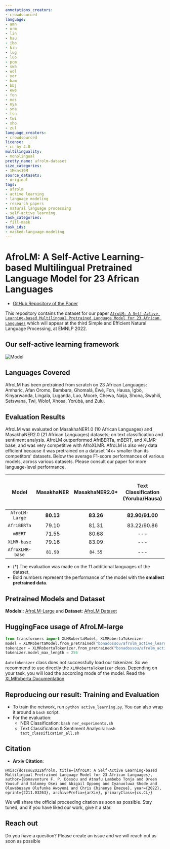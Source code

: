 ```yaml
---
annotations_creators:
- crowdsourced
language:
- amh
- orm
- lin
- hau
- ibo
- kin
- lug
- luo
- pcm
- swa
- wol
- yor
- bam
- bbj
- ewe
- fon
- mos
- nya
- sna
- tsn
- twi
- xho
- zul
language_creators:
- crowdsourced
license:
- cc-by-4.0
multilinguality:
- monolingual
pretty_name: afrolm-dataset
size_categories:
- 1M<n<10M
source_datasets:
- original
tags:
- afrolm
- active learning
- language modeling
- research papers
- natural language processing
- self-active learning
task_categories:
- fill-mask
task_ids:
- masked-language-modeling
---
```

# AfroLM: A Self-Active Learning-based Multilingual Pretrained Language Model for 23 African Languages
- [GitHub Repository of the Paper](https://github.com/bonaventuredossou/MLM_AL)

This repository contains the dataset for our paper [`AfroLM: A Self-Active Learning-based Multilingual Pretrained Language Model for 23 African Languages`](https://arxiv.org/pdf/2211.03263.pdf) which will appear at the third Simple and Efficient Natural Language Processing, at EMNLP 2022.

## Our self-active learning framework
![Model](afrolm.png)

## Languages Covered
AfroLM has been pretrained from scratch on 23 African Languages: Amharic, Afan Oromo, Bambara, Ghomalá, Éwé, Fon, Hausa, Ìgbò, Kinyarwanda, Lingala, Luganda, Luo, Mooré, Chewa, Naija, Shona, Swahili, Setswana, Twi, Wolof, Xhosa, Yorùbá, and Zulu.

## Evaluation Results
AfroLM was evaluated on MasakhaNER1.0 (10 African Languages) and MasakhaNER2.0 (21 African Languages) datasets; on text classification and sentiment analysis. AfroLM outperformed AfriBERTa, mBERT, and XLMR-base, and was very competitive with AfroXLMR. AfroLM is also very data efficient because it was pretrained on a dataset 14x+ smaller than its competitors' datasets. Below the average F1-score performances of various models, across various datasets. Please consult our paper for more language-level performance.

Model | MasakhaNER | MasakhaNER2.0* | Text Classification (Yoruba/Hausa) | Sentiment Analysis (YOSM) | OOD Sentiment Analysis (Twitter -> YOSM) |
|:---: |:---: |:---: | :---: |:---: | :---: |
`AfroLM-Large` | **80.13** | **83.26** | **82.90/91.00** | **85.40** | **68.70** |
`AfriBERTa` | 79.10 | 81.31 | 83.22/90.86 | 82.70 | 65.90 |
`mBERT` | 71.55 | 80.68 | --- | --- | --- |
`XLMR-base` | 79.16 | 83.09 | --- | --- | --- |
`AfroXLMR-base` | `81.90` | `84.55` | --- | --- | --- |

- (*) The evaluation was made on the 11 additional languages of the dataset.
- Bold numbers represent the performance of the model with the **smallest pretrained data**.
## Pretrained Models and Dataset

**Models:**: [AfroLM-Large](https://huggingface.co/bonadossou/afrolm_active_learning) and **Dataset**: [AfroLM Dataset](https://huggingface.co/datasets/bonadossou/afrolm_active_learning_dataset)

## HuggingFace usage of AfroLM-large
```python
from transformers import XLMRobertaModel, XLMRobertaTokenizer
model = XLMRobertaModel.from_pretrained("bonadossou/afrolm_active_learning")
tokenizer = XLMRobertaTokenizer.from_pretrained("bonadossou/afrolm_active_learning")
tokenizer.model_max_length = 256
```

`Autotokenizer` class does not successfully load our tokenizer. So we recommend to use directly the `XLMRobertaTokenizer` class. Depending on your task, you will load the according mode of the model. Read the [XLMRoberta Documentation](https://huggingface.co/docs/transformers/model_doc/xlm-roberta)

## Reproducing our result: Training and Evaluation

- To train the network, run `python active_learning.py`. You can also wrap it around a `bash` script.
- For the evaluation:
    - NER Classification: `bash ner_experiments.sh`
    - Text Classification & Sentiment Analysis: `bash text_classification_all.sh`
    

## Citation
 - **Arxiv Citation**:
 
 ``@misc{dossou2022afrolm,
      title={AfroLM: A Self-Active Learning-based Multilingual Pretrained Language Model for 23 African Languages}, 
      author={Bonaventure F. P. Dossou and Atnafu Lambebo Tonja and Oreen Yousuf and Salomey Osei and Abigail Oppong and Iyanuoluwa Shode and Oluwabusayo Olufunke Awoyomi and Chris Chinenye Emezue},
      year={2022},
      eprint={2211.03263},
      archivePrefix={arXiv},
      primaryClass={cs.CL}}``

We will share the official proceeding citation as soon as possible. Stay tuned, and if you have liked our work, give it a star.

## Reach out

Do you have a question? Please create an issue and we will reach out as soon as possible